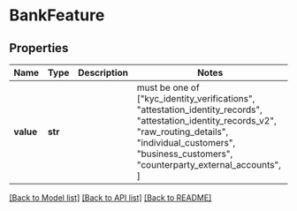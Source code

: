 # BankFeature


## Properties
Name | Type | Description | Notes
------------ | ------------- | ------------- | -------------
**value** | **str** |  |  must be one of ["kyc_identity_verifications", "attestation_identity_records", "attestation_identity_records_v2", "raw_routing_details", "individual_customers", "business_customers", "counterparty_external_accounts", ]

[[Back to Model list]](../README.md#documentation-for-models) [[Back to API list]](../README.md#documentation-for-api-endpoints) [[Back to README]](../README.md)


